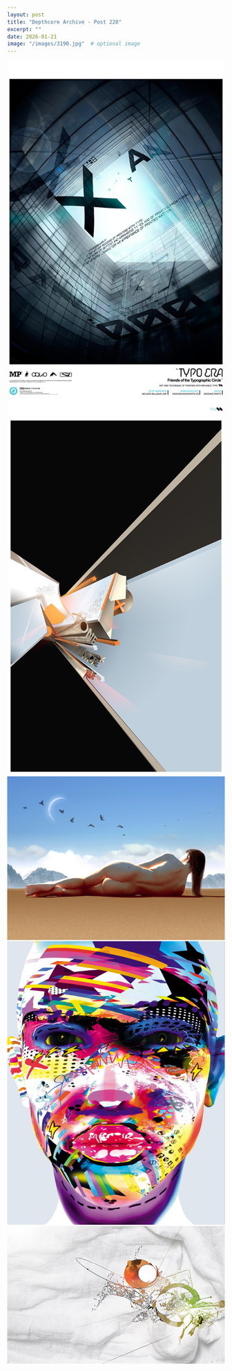 ```yaml
---
layout: post
title: "Depthcore Archive - Post 228"
excerpt: ""
date: 2026-01-21
image: "/images/3190.jpg"  # optional image
---
```


<img src="/images/3190.jpg">
<img src="/images/3191.jpg" alt="3191.jpg"/>
<img src="/images/3192.jpg" alt="3192.jpg"/>
<img src="/images/3193.jpg" alt="3193.jpg"/>
<img src="/images/3194.jpg" alt="3194.jpg"/>
